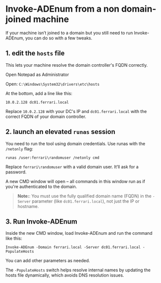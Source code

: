 # Invoke-ADEnum from a non domain-joined machine

If your machine isn’t joined to a domain but you still need to run Invoke-ADEnum, you can do so with a few tweaks.

## 1. edit the `hosts` file
This lets your machine resolve the domain controller's FQDN correctly.

Open Notepad as Administrator

Open: `C:\Windows\System32\drivers\etc\hosts`

At the bottom, add a line like this:
```
10.0.2.128 dc01.ferrari.local
```
Replace `10.0.2.128` with your DC's IP and `dc01.ferrari.local` with the correct FQDN of your domain controller.

## 2. launch an elevated `runas` session
You need to run the tool using domain credentials. Use runas with the `/netonly` flag:
```
runas /user:ferrari\randomuser /netonly cmd
```
Replace `ferrari\randomuser` with a valid domain user. It’ll ask for a password.

A new CMD window will open – all commands in this window run as if you're authenticated to the domain.

> **Note:**: You must use the fully qualified domain name (FQDN) in the `-Server` parameter (like `dc01.ferrari.local`), not just the IP or hostname.

## 3. Run Invoke-ADEnum
Inside the new CMD window, load Invoke-ADEnum and run the command like this:

```
Invoke-ADEnum -Domain ferrari.local -Server dc01.ferrari.local -PopulateHosts
```

You can add other parameters as needed.

The `-PopulateHosts` switch helps resolve internal names by updating the hosts file dynamically, which avoids DNS resolution issues.
